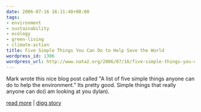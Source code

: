 ```yaml
---
date: 2006-07-16 16:11:48+00:00
tags:
- environment
- sustainability
- ecology
- green-living
- climate-action
title: Five Simple Things You Can Do to Help Save the World
wordpress_id: 1306
wordpress_url: http://www.nata2.org/2006/07/16/five-simple-things-you-can-do-to-help-save-the-world/
---
```


Mark wrote this nice blog post called "A list of five simple things anyone can do to help the environment." Its pretty good. Simple things that really anyone can do(i am looking at you dylan).

<a href="http://www.renewnews.com/five-simple-things-you-can-do-to-help-save-the-world/">read more</a> | <a href="http://digg.com/environment/Five_Simple_Things_You_Can_Do_to_Help_Save_the_World">digg story</a>